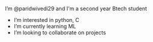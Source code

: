 I’m @paridwivedi29 and I'm a second year Btech student 
-  I’m interested in python, C
-  I’m currently learning ML
-  I’m looking to collaborate on projects



